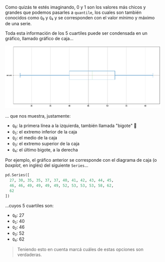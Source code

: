 Como quizás te estés imaginando, 0 y 1 son los valores más chicos y grandes que podemos pasarles a `quantile`, los cuales son también conocidos como <code>Q<sub>0</sub></code> y <code>Q<sub>4</sub></code> y se corresponden con el valor mínimo y máximo de una serie. 

Toda esta información de los 5 cuartiles puede ser condensada en un gráfico, llamado gráfico de caja...

<img src="https://raw.githubusercontent.com/MumukiProject/mumuki-guia-python3-agregaciones-y-medidas-estadisticas/master/assets/boxplot_1665011408149.png" alt="boxplot_1665011408149.png" width="auto" height="auto">


... que nos muestra, justamente:

* <code>Q<sub>0</sub></code>: la primera línea a la izquierda, también llamada "bigote" 🥸
* <code>Q<sub>1</sub></code>: el extremo inferior de la caja  
* <code>Q<sub>2</sub></code>: el medio de la caja
* <code>Q<sub>3</sub></code>: el extremo superior de la caja
* <code>Q<sub>4</sub></code>: el último bigote, a la derecha

Por ejemplo, el gráfico anterior se corresponde con el diagrama de caja (o _boxplot_, en inglés) del siguiente `Series`...

```python
pd.Series([
  27, 30, 35, 35, 37, 37, 40, 41, 42, 43, 44, 45, 
  46, 46, 49, 49, 49, 49, 52, 53, 53, 53, 58, 62, 
  62
])
```

...cuyos 5 cuartiles son: 


* <code>Q<sub>0</sub></code>: 27
* <code>Q<sub>1</sub></code>: 40  
* <code>Q<sub>2</sub></code>: 46
* <code>Q<sub>3</sub></code>: 52
* <code>Q<sub>4</sub></code>: 62


> Teniendo esto en cuenta marcá cuáles de estas opciones son verdaderas.
